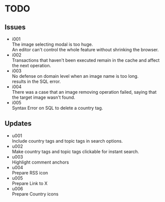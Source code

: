 # TODO

## Issues

- i001  
  The image selecting modal is too huge.   
  An editor can't control the whole feature without shrinking the browser.
- i002  
  Transactions that haven't been executed remain in the cache and affect the next operation.
- i003  
  No defense on domain level when an image name is too long.  
  results in the SQL error.
- i004  
  There was a case that an image removing operation failed, saying that the target image wasn't found.
- i005  
  Syntax Error on SQL to delete a country tag.


## Updates

- u001  
  Include country tags and topic tags in search options.  
- u002  
  Make country tags and topic tags clickable for instant search.
- u003  
  Highlight comment anchors
- u004  
  Prepare RSS icon
- u005  
  Prepare Link to X
- u006  
  Prepare Country icons
  